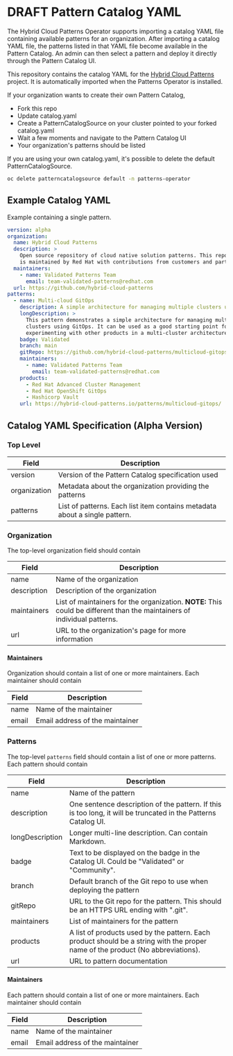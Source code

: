 # DRAFT Pattern Catalog YAML

The Hybrid Cloud Patterns Operator supports importing a catalog YAML file
containing available patterns for an organization. After importing a catalog
YAML file, the patterns listed in that YAML file become available in the
Pattern Catalog. An admin can then select a pattern and deploy it directly
through the Pattern Catalog UI.

This repository contains the catalog YAML for the [Hybrid Cloud Patterns]
project. It is automatically imported when the Patterns Operator is installed.

If your organization wants to create their own Pattern Catalog,

* Fork this repo
* Update catalog.yaml
* Create a PatternCatalogSource on your cluster pointed to your forked catalog.yaml
* Wait a few moments and navigate to the Pattern Catalog UI
* Your organization's patterns should be listed

If you are using your own catalog.yaml, it's possible to delete the default
PatternCatalogSource.

```bash
oc delete patterncatalogsource default -n patterns-operator
```

## Example Catalog YAML

Example containing a single pattern.

```yaml
version: alpha
organization:
  name: Hybrid Cloud Patterns
  description: >
    Open source repository of cloud native solution patterns. This repository
    is maintained by Red Hat with contributions from customers and partners.
  maintainers:
    - name: Validated Patterns Team
      email: team-validated-patterns@redhat.com
  url: https://github.com/hybrid-cloud-patterns
patterns:
  - name: Multi-cloud GitOps
    description: A simple architecture for managing multiple clusters using GitOps
    longDescription: >
      This pattern demonstrates a simple architecture for managing multiple
      clusters using GitOps. It can be used as a good starting point for
      experimenting with other products in a multi-cluster architecture.
    badge: Validated
    branch: main
    gitRepo: https://github.com/hybrid-cloud-patterns/multicloud-gitops.git
    maintainers:
      - name: Validated Patterns Team
        email: team-validated-patterns@redhat.com
    products:
      - Red Hat Advanced Cluster Management
      - Red Hat OpenShift GitOps
      - Hashicorp Vault
    url: https://hybrid-cloud-patterns.io/patterns/multicloud-gitops/
```

## Catalog YAML Specification (Alpha Version)

### Top Level

| Field | Description |
| ----- | ----------- |
| version | Version of the Pattern Catalog specification used |
| organization | Metadata about the organization providing the patterns |
| patterns | List of patterns. Each list item contains metadata about a single pattern. |

### Organization

The top-level organization field should contain

| Field | Description |
| ----- | ----------- |
| name  | Name of the organization |
| description | Description of the organization |
| maintainers | List of maintainers for the organization. **NOTE:** This could be different than the maintainers of individual patterns.
| url | URL to the organization's page for more information |

#### Maintainers

Organization should contain a list of one or more maintainers. Each maintainer should contain

| Field | Description |
| ----- | ----------- |
| name  | Name of the maintainer |
| email | Email address of the maintainer |

### Patterns

The top-level `patterns` field should contain a list of one or more patterns. Each pattern should contain

| Field | Description |
| ----- | ----------- |
| name | Name of the pattern |
| description | One sentence description of the pattern. If this is too long, it will be truncated in the Patterns Catalog UI. |
| longDescription | Longer multi-line description. Can contain Markdown. |
| badge | Text to be displayed on the badge in the Catalog UI. Could be "Validated" or "Community". |
| branch | Default branch of the Git repo to use when deploying the pattern |
| gitRepo | URL to the Git repo for the pattern. This should be an HTTPS URL ending with ".git". |
| maintainers | List of maintainers for the pattern |
| products | A list of products used by the pattern. Each product should be a string with the proper name of the product (No abbreviations). |
| url | URL to pattern documentation |

#### Maintainers

Each pattern should contain a list of one or more maintainers. Each maintainer should contain

| Field | Description |
| ----- | ----------- |
| name  | Name of the maintainer |
| email | Email address of the maintainer |

[Hybrid Cloud Patterns]: https://hybrid-cloud-patterns.io/
